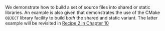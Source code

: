 We demonstrate how to build a set of source files into shared or static libraries.
An example is also given that demonstrates the use of the CMake `OBJECT` library
facility to build _both_ the shared and static variant.
The latter example will be revisited in [Recipe 2 in Chapter 10](chapter-10/recipe-02/README.md)
